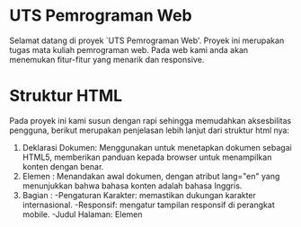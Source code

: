 # UTS Pemrograman Web

Selamat datang di proyek `UTS Pemrograman Web'. Proyek ini merupakan tugas mata kuliah pemrograman web. Pada web kami anda akan menemukan fitur-fitur yang menarik dan responsive.

# Struktur HTML
Pada proyek ini kami susun dengan rapi sehingga memudahkan aksesbilitas pengguna, berikut merupakan penjelasan lebih lanjut dari struktur html nya:

1. Deklarasi Dokumen: Menggunakan <!DOCTYPE html> untuk menetapkan dokumen sebagai HTML5, memberikan panduan kepada browser untuk menampilkan konten dengan benar.
2. Elemen <html>: Menandakan awal dokumen, dengan atribut lang="en" yang menunjukkan bahwa bahasa konten adalah bahasa Inggris.
3. Bagian <head>:
  -Pengaturan Karakter: <meta charset="UTF-8"> memastikan dukungan karakter internasional.
  -Responsif: <meta name="viewport" content="width=device-width, initial-scale=1"> mengatur tampilan responsif di perangkat mobile.
  -Judul Halaman: Elemen <title> menentukan nama halaman yang muncul di tab browser.
  -Tautan CSS: <link rel="stylesheet" href="./style.css"> menghubungkan halaman dengan file CSS untuk styling.
4. Bagian <body>: Menyimpan konten yang terlihat oleh pengguna.
5. Header:
  -Navigasi: Terdiri dari elemen <nav> dan daftar terurut (<ul>), memuat link untuk mengakses halaman "Home" dan "INFO".
6. Carousel:
  -Kontainer: Ditempatkan dalam <div class="carousel">, berfungsi untuk menampilkan beberapa item secara dinamis.
  -Item: Setiap item memiliki gambar (<img>) dan konten terstruktur di dalam <div class="content">, yang mencakup:
    -Penulis: Nama penulis yang ditampilkan dalam <div class="author">.
    -Judul dan Topik: Diidentifikasi dalam elemen <div class="title"> dan <div class="topic">.
    -Deskripsi: Informasi mendalam mengenai item yang ditampilkan dalam <div class="des">.
    -Tombol Aksi: Dua tombol di dalam <div class="buttons"> untuk mengakses informasi lebih lanjut atau inspeksi item.
7. Thumbnail:
  -Gambaran Ringkas: Menyediakan tampilan lebih kecil dari item-item dalam carousel, dengan format serupa yang mencakup gambar dan deskripsi singkat.
8. Navigasi Arrows:
  -Tombol Navigasi: Tombol <button> untuk berpindah antar item dalam carousel, memudahkan pengguna untuk menjelajahi konten.
9. Script:
  -Interaktivitas: Menggunakan <script src="app.js"></script> untuk menambahkan fungsionalitas JavaScript yang meningkatkan interaksi pengguna di halaman.

# Desain CSS
Web kami menggunakan CSS untuk memberikan tampilan dan responsif dan mudah diakses. berikut merupakan penjelasan lebih lanjut dari CSS kami:

1. Import Font
  Menggunakan @import untuk mengimpor font Poppins dari Google Fonts.
2. Styling Umum untuk Body
  font-family: Mengatur font ke Poppins.
  background-color: Hitam (#000).
  color: Abu-abu terang (#eee).
  margin: 0 untuk menghilangkan margin default.
  font-size: 14px.
3. Header dan Navigasi
  Flexbox untuk layout horizontal pada daftar navigasi.
  Penghapusan bullet points dan padding default.
  Transisi warna pada link saat hover.
4. Carousel
  width: 100vw, min-height: 100vh untuk tampilan penuh.
  Item: Ditempatkan dengan posisi absolut untuk tumpang tindih.
  Gambar: Menggunakan object-fit: cover untuk proporsi yang baik.
5. Desain Tombol
  Padding dan background color untuk tombol.
  Tombol kedua memiliki latar belakang transparan dan border.
6. Thumbnail
  Flexbox untuk layout thumbnail.
  Gambar dengan border-radius untuk sudut membulat.
7. Navigasi Arrows
  Tombol bulat dengan border-radius: 50%.
  Transisi halus saat hover.
8. Animasi dan Efek
  Menggunakan @keyframes untuk efek tampil/hilang pada konten.
  Animasi progres waktu untuk menampilkan durasi carousel.
9. Media Query
  Menyesuaikan gaya untuk perangkat kecil (max-width: 768px) dengan mengubah padding dan ukuran font.

# Penggunaan Javascript
Javascript pada web kami digunakan untuk animasi gambar pada web kami.Kode JavaScript ini mengelola logika navigasi dan transisi dalam carousel, termasuk navigasi manual dengan tombol dan pengalihan otomatis antar slide. Ini memberikan pengalaman interaktif dan dinamis bagi pengguna.

1. Element selection
2. Event Handlers
3. Timing Variables
4. Auto Slide Functionality
5. Show Slider Function
6. Clearing Timeouts

# Tampilan Website
berikut merupakan link untuk mengakses proyek ini: 
(https://bahauddinrahmanhakim.github.io/WEBSITE-kelompok-10/index.html)

# Credits
Proyek ini disusun oleh 'Dicky Dippos Sihite', 'Bahauddin Rahman Hakim', dan 'Roberto Christian'.
Jika ada pertanyaan lebih lanjut silahkan menghubungi

[Dicky Dippos Sihite](GitHub : https://github.com/Dicky-Sihite)
[Bahauddin Rahman Hakim](GitHub : https://github.com/BahauddinRahmanHakim)
[Roberto Christian](GitHub : https://github.com/RobertoChristian)
